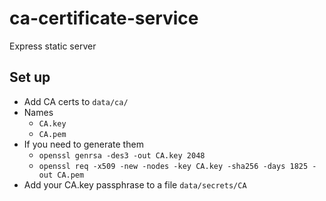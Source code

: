 # ca-certificate-service
Express static server

## Set up
- Add CA certs to `data/ca/`
- Names
    - `CA.key`
    - `CA.pem`
- If you need to generate them
    - `openssl genrsa -des3 -out CA.key 2048`
    - `openssl req -x509 -new -nodes -key CA.key -sha256 -days 1825 -out CA.pem`
- Add your CA.key passphrase to a file `data/secrets/CA`
